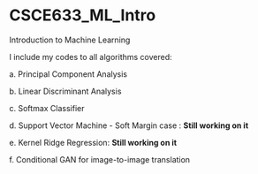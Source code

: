 # CSCE633_ML_Intro
Introduction to Machine Learning

I include my codes to all algorithms covered:

a.  Principal Component Analysis

b.  Linear Discriminant Analysis

c.  Softmax Classifier

d.  Support Vector Machine - Soft Margin case  : **Still working on it**

e.  Kernel Ridge Regression:  **Still working on it**

f. Conditional GAN for image-to-image translation
